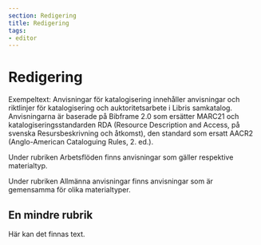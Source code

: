 ```yaml
---
section: Redigering
title: Redigering
tags:
- editor
---
```


# Redigering

Exempeltext:
Anvisningar för katalogisering innehåller anvisningar och riktlinjer för katalogisering och auktoritetsarbete i Libris samkatalog. Anvisningarna är baserade på Bibframe 2.0 som ersätter MARC21 och katalogiseringsstandarden RDA (Resource Description and Access, på svenska Resursbeskrivning och åtkomst), den standard som ersatt AACR2 (Anglo-American Cataloguing Rules, 2. ed.). 

Under rubriken Arbetsflöden finns anvisningar som gäller respektive materialtyp.

Under rubriken Allmänna anvisningar finns anvisningar som är gemensamma för olika materialtyper.

## En mindre rubrik

Här kan det finnas text.
